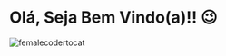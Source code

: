 

# Olá, Seja Bem Vindo(a)!! 😉
         
![femalecodertocat](https://user-images.githubusercontent.com/84625074/119263809-e972f800-bbb6-11eb-95be-5a49b35e7535.png)




<!--
**Tabataalves2215/Tabataalves2215** is a ✨ _special_ ✨ repository because its `README.md` (this file) appears on your GitHub profile.
### Hi there 👋
Here are some ideas to get you started:

- 🔭 I’m currently working on ...
- 🌱 I’m currently learning ...
- 👯 I’m looking to collaborate on ...
- 🤔 I’m looking for help with ...
- 💬 Ask me about ...
- 📫 How to reach me: ...
- 😄 Pronouns: ...
- ⚡ Fun fact: ...
-->



